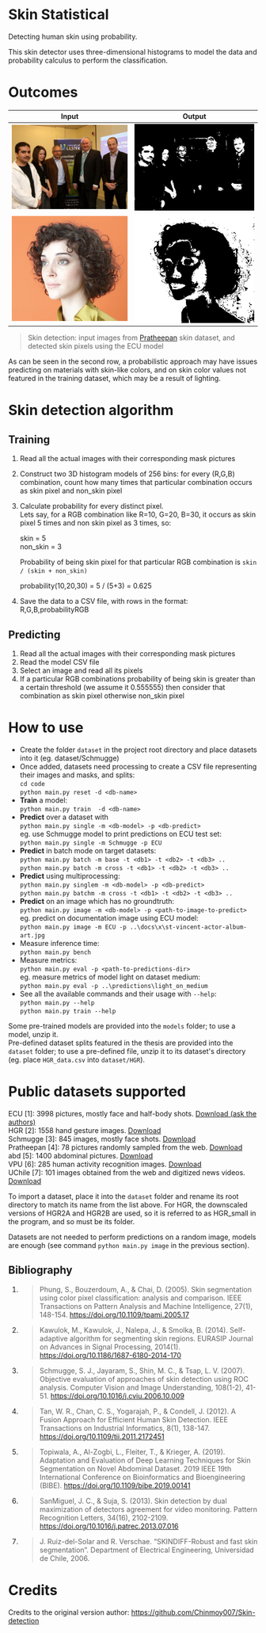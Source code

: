 [ecu]: https://documents.uow.edu.au/~phung/download.html "ECU download page"
[hgr]: http://sun.aei.polsl.pl/~mkawulok/gestures/ "HGR download page"
[schmugge]: https://www.researchgate.net/publication/ "Schmugge download page"
[pratheepan]: http://cs-chan.com/downloads_skin_dataset.html "Pratheepan download page"
[abd]: https://github.com/MRE-Lab-UMD/abd-skin-segmentation "abd-skin download page"
[vpu]: http://www-vpu.eps.uam.es/publications/SkinDetDM/#dataset "VPU download page"
[uchile]: http://web.archive.org/web/20070707151628/http://agami.die.uchile.cl/skindiff/ "UChile download page"

# Skin Statistical
Detecting human skin using probability.

This skin detector uses three-dimensional histograms to model the data and probability calculus to perform the classification.

# Outcomes
Input         							|  Output
:-------------------------:|:-------------------------:
![](docs/x/infohiding.jpg)  |  ![](docs/p/infohiding.png)
![](docs/x/st-vincent-actor-album-art.jpg)  |  ![](docs/p/st-vincent-actor-album-art.png)

>Skin detection: input images from [Pratheepan](http://cs-chan.com/downloads_skin_dataset.html) skin dataset, and detected skin pixels using the ECU model

As can be seen in the second row, a probabilistic approach may have issues predicting on materials with skin-like colors, and on skin color values not featured in the training dataset, which may be a result of lighting.

# Skin detection algorithm

## Training

1. Read all the actual images with their corresponding mask pictures
2. Construct two 3D histogram models of 256 bins: for every (R,G,B) combination, count how many times that particular combination occurs as skin pixel and non_skin pixel
3. Calculate probability for every distinct pixel.  
    Lets say, for a RGB combination like R=10, G=20, B=30, it occurs as skin pixel 5 times and non skin pixel as 3 times, so:  

    skin = 5  
    non_skin = 3

    Probability of being skin pixel for that particular RGB combination is `skin / (skin + non_skin)`

    probability(10,20,30) = 5 / (5+3) = 0.625
4. Save the data to a CSV file, with rows in the format: R,G,B,probabilityRGB

## Predicting
1. Read all the actual images with their corresponding mask pictures
2. Read the model CSV file
3. Select an image and read all its pixels
4. If a particular RGB combinations probability of being skin is greater than a certain threshold (we assume it 0.555555) then consider that combination as skin pixel otherwise non_skin pixel


# How to use
- Create the folder `dataset` in the project root directory and place datasets into it (eg. dataset/Schmugge)  
- Once added, datasets need processing to create a CSV file representing their images and masks, and splits:  
`cd code`  
`python main.py reset -d <db-name>`  
- **Train** a model:  
`python main.py train  -d <db-name>`
- **Predict** over a dataset with  
`python main.py single -m <db-model> -p <db-predict>`  
eg. use Schmugge model to print predictions on ECU test set:  
`python main.py single -m Schmugge -p ECU`  
- **Predict** in batch mode on target datasets:  
`python main.py batch -m base -t <db1> -t <db2> -t <db3> ..`  
`python main.py batch -m cross -t <db1> -t <db2> -t <db3> ..`  
- **Predict** using multiprocessing:  
`python main.py singlem -m <db-model> -p <db-predict>`  
`python main.py batchm -m cross -t <db1> -t <db2> -t <db3> ..`  
- **Predict** on an image which has no groundtruth:  
`python main.py image -m <db-model> -p <path-to-image-to-predict>`  
eg. predict on documentation image using ECU model:  
`python main.py image -m ECU -p ..\docs\x\st-vincent-actor-album-art.jpg`  
- Measure inference time:  
`python main.py bench`  
- Measure metrics:  
`python main.py eval -p <path-to-predictions-dir>`  
eg. measure metrics of model light on dataset medium:  
`python main.py eval -p ..\predictions\light_on_medium`  
- See all the available commands and their usage with `--help`:  
`python main.py --help`  
`python main.py train --help`  


Some pre-trained models are provided into the `models` folder; to use a model, unzip it.  
Pre-defined dataset splits featured in the thesis are provided into the `dataset` folder; to use a pre-defined file, unzip it to its dataset's directory (eg. place `HGR_data.csv` into `dataset/HGR`).  

# Public datasets supported

ECU [1]: 3998 pictures, mostly face and half-body shots. [Download (ask the authors)][ecu]  
HGR [2]: 1558 hand gesture
    images. [Download][hgr]  
Schmugge [3]: 845 images, mostly face shots. [Download][schmugge]  
Pratheepan [4]: 78 pictures randomly sampled from the web. [Download][pratheepan]  
abd [5]: 1400 abdominal pictures. [Download][abd]  
VPU [6]: 285 human activity recognition images. [Download][vpu]  
UChile [7]: 101 images obtained from the web and digitized news videos. [Download][uchile]  

To import a dataset, place it into the `dataset` folder and rename its root directory to match its name from the list above. For HGR, the downscaled versions of HGR2A and HGR2B are used, so it is referred to as HGR_small in the program, and so must be its folder.

Datasets are not needed to perform predictions on a random image, models are enough (see command `python main.py image` in the previous section).

## Bibliography
1. >   Phung, S., Bouzerdoum, A., & Chai, D. (2005). Skin segmentation using color pixel
    classification: analysis and comparison. IEEE Transactions on Pattern Analysis
    and Machine Intelligence, 27(1), 148-154.
    https://doi.org/10.1109/tpami.2005.17  
1. > Kawulok, M., Kawulok, J., Nalepa, J., & Smolka, B. (2014). Self-adaptive algorithm for
    segmenting skin regions. EURASIP Journal on Advances in Signal Processing, 2014(1).
    https://doi.org/10.1186/1687-6180-2014-170  
1. > Schmugge, S. J., Jayaram, S., Shin, M. C., & Tsap, L. V. (2007). Objective evaluation of
    approaches of skin detection using ROC analysis. Computer Vision and Image Understanding,
    108(1-2), 41-51.
    https://doi.org/10.1016/j.cviu.2006.10.009
1. > Tan, W. R., Chan, C. S., Yogarajah, P., & Condell, J. (2012). A Fusion Approach for
    Efficient Human Skin Detection. IEEE Transactions on Industrial Informatics, 8(1), 138-147.
    https://doi.org/10.1109/tii.2011.2172451
1. > Topiwala, A., Al-Zogbi, L., Fleiter, T., & Krieger, A. (2019). Adaptation and Evaluation
    of Deep Learning Techniques for Skin Segmentation on Novel Abdominal Dataset.
    2019 IEEE 19th International Conference on Bioinformatics and Bioengineering (BIBE).
    https://doi.org/10.1109/bibe.2019.00141
1. > SanMiguel, J. C., & Suja, S. (2013). Skin detection by dual maximization of
    detectors agreement for video monitoring. Pattern Recognition Letters, 34(16),
    2102-2109.
    https://doi.org/10.1016/j.patrec.2013.07.016
1. > J. Ruiz-del-Solar and R. Verschae. “SKINDIFF-Robust and fast skin segmentation”.
    Department of Electrical Engineering, Universidad de Chile, 2006.

# Credits

Credits to the original version author: 
https://github.com/Chinmoy007/Skin-detection
